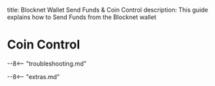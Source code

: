 title: Blocknet Wallet Send Funds & Coin Control
description: This guide explains how to Send Funds from the Blocknet wallet


# Coin Control


--8<-- "troubleshooting.md"



<script type="text/javascript">
// read instructions for related links in ../snippets/extras.md
var relatedLinks = [];
</script>

--8<-- "extras.md"





